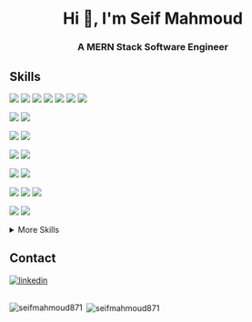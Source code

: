 <h1 align="center">Hi 👋, I'm Seif Mahmoud</h1>
<h3 align="center">A MERN Stack Software Engineer</h3>




## Skills
  
![](https://img.shields.io/badge/Code-HTML5-informational?style=for-the-badge&logo=HTML5&logoColor=white&color=004F6D)
![](https://img.shields.io/badge/Style-CSS-informational?style=for-the-badge&logo=css3&logoColor=white&color=004F6D)
![](https://img.shields.io/badge/Style-Bootstrap-informational?style=for-the-badge&logo=Bootstrap&logoColor=white&color=004F6D)
![](https://img.shields.io/badge/Style-Sass-informational?style=for-the-badge&logo=Sass&logoColor=white&color=004F6D)
![](https://img.shields.io/badge/Code-JavaScript-informational?style=for-the-badge&logo=JavaScript&logoColor=white&color=004F6D)
![](https://img.shields.io/badge/Code-TypeScript-informational?style=for-the-badge&logo=TypeScript&logoColor=white&color=004F6D)
![](https://img.shields.io/badge/Code-React-informational?style=for-the-badge&logo=react&logoColor=white&color=004F6D)
<!-- ![](https://img.shields.io/badge/Code-Redux-informational?style=for-the-badge&logo=Redux&logoColor=white&color=004F6D) -->


  
![](https://img.shields.io/badge/Code-Express.js-informational?style=for-the-badge&logo=Express&logoColor=white&color=004F6D)
![](https://img.shields.io/badge/Code-Node.js-informational?style=for-the-badge&logo=node.js&logoColor=white&color=004F6D)

  
![](https://img.shields.io/badge/Code-Java-informational?style=for-the-badge&logo=Java&logoColor=white&color=004F6D)
![](https://img.shields.io/badge/Code-SpringBoot-informational?style=for-the-badge&logo=Spring&logoColor=white&color=004F6D)

  
![](https://img.shields.io/badge/Code-python-informational?style=for-the-badge&logo=python&logoColor=white&color=004F6D)
![](https://img.shields.io/badge/Code-django-informational?style=for-the-badge&logo=django&logoColor=white&color=004F6D)
 
![](https://img.shields.io/badge/Code-php-informational?style=for-the-badge&logo=php&logoColor=white&color=004F6D)
![](https://img.shields.io/badge/Code-laravel-informational?style=for-the-badge&logo=laravel&logoColor=white&color=004F6D)  
  
  
![](https://img.shields.io/badge/DB-MongoDB-informational?style=for-the-badge&logo=MongoDB&logoColor=white&color=004F6D)
![](https://img.shields.io/badge/DB-MySQL-informational?style=for-the-badge&logo=MySQL&logoColor=white&color=004F6D)
![](https://img.shields.io/badge/DB-SqlServer-informational?style=for-the-badge&logo=MicrosoftSqlserver&logoColor=white&color=004F6D)
  
  
![](https://img.shields.io/badge/API-RestAPI-informational?style=for-the-badge&logo=fastapi&logoColor=white&color=004F6D)
![](https://img.shields.io/badge/API-GraphQl-informational?style=for-the-badge&logo=GraphQl&logoColor=white&color=004F6D)
  
<details>
<summary>More Skills</summary>
<br>


![](https://img.shields.io/badge/Code-C++-informational?style=for-the-badge&logo=Cplusplus&logoColor=white&color=004F6D)  
![](https://img.shields.io/badge/Tools-Docker-informational?style=for-the-badge&logo=docker&logoColor=white&color=004F6D)
![](https://img.shields.io/badge/Tools-NPM-informational?style=for-the-badge&logo=npm&logoColor=white&color=004F6D)
![](https://img.shields.io/badge/Tools-Postman-informational?style=for-the-badge&logo=Postman&logoColor=white&color=004F6D)
![](https://img.shields.io/badge/Tools-GitHub-informational?style=for-the-badge&logo=GitHub&logoColor=white&color=004F6D)
![](https://img.shields.io/badge/Tools-Git-informational?style=for-the-badge&logo=Git&logoColor=white&color=004F6D)

</details>
  
## Contact
<p align="left">

[![linkedin](https://img.shields.io/badge/linkedin-0A66C2?style=for-the-badge&logo=linkedin&logoColor=white)](https://www.linkedin.com/in/seif-mahmoud-82a238234/)
<br>
<br>
  
<p><img align="left" src="https://github-readme-stats.vercel.app/api/top-langs?username=seifmahmoud871&show_icons=true&locale=en&layout=compact" alt="seifmahmoud871" /></p>

<p>&nbsp;<img align="center" src="https://github-readme-stats.vercel.app/api?username=seifmahmoud871&show_icons=true&locale=en" alt="seifmahmoud871" /></p>

